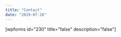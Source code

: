 ```yaml
---
title: "Contact"
date: "2019-07-26"
---
```


\[wpforms id="230" title="false" description="false"\]
